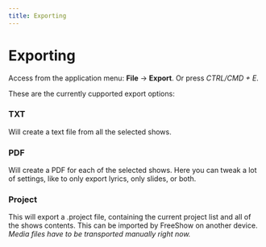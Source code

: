 ```yaml
---
title: Exporting
---
```


# Exporting

Access from the application menu: **File** -> **Export**. Or press _CTRL/CMD + E_.

These are the currently cupported export options:

### TXT

Will create a text file from all the selected shows.

### PDF

Will create a PDF for each of the selected shows. Here you can tweak a lot of settings, like to only export lyrics, only slides, or both.

### Project

This will export a .project file, containing the current project list and all of the shows contents. This can be imported by FreeShow on another device. _Media files have to be transported manually right now._

